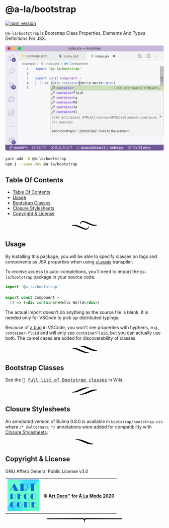 # @a-la/bootstrap

[![npm version](https://badge.fury.io/js/%40a-la%2Fbootstrap.svg)](https://www.npmjs.com/package/@a-la/bootstrap)

`@a-la/bootstrap` is Bootstrap Class Properties, Elements And Types Definitions For JSX.

<p align="center">
  <img src="./doc/container.gif" alt="bootstrap container autocompletions">
</p>

```sh
yarn add -D @a-la/bootstrap
npm i --save-dev @a-la/bootstrap
```

## Table Of Contents

- [Table Of Contents](#table-of-contents)
- [Usage](#usage)
- [Bootstrap Classes](#bootstrap-classes)
- [Closure Stylesheets](#closure-stylesheets)
- [Copyright & License](#copyright--license)

<p align="center"><a href="#table-of-contents">
  <img src="/.documentary/section-breaks/0.svg?sanitize=true">
</a></p>

## Usage

By installing this package, you will be able to specify classes on tags and components as JSX properties when using [`alamode`](https://github.com/a-la/alamode) transpiler.

To receive access to auto-completions, you'll need to import the `@a-la/bootstrap` package in your source code:

```jsx
import '@a-la/bootstrap'

export const Component =
  () => (<div container>Hello World</div>)
```

The actual import doesn't do anything as the source file is blank. It is needed only for VSCode to pick up distributed typings.

Because of [a bug](https://github.com/microsoft/TypeScript/issues/28905) in VSCode, you won't see properties with hyphens, e.g., `container-fluid` and will only see `containerFluid`, but you can actually use both. The camel cases are added for discoverability of classes.

<p align="center"><a href="#table-of-contents">
  <img src="/.documentary/section-breaks/1.svg?sanitize=true">
</a></p>

## Bootstrap Classes

See the <kbd>📙 [full list of Bootstrap classes](../../wiki/Classes)</kbd> in Wiki.

<p align="center"><a href="#table-of-contents">
  <img src="/.documentary/section-breaks/2.svg?sanitize=true">
</a></p>

## Closure Stylesheets

An annotated version of Bulma 0.8.0 is available in `bootstrap/bootstrap.css` where `/* @alternate */` annotations were added for compatibility with [Closure Stylesheets](https://github.com/artdecocode/closure-stylsheets-java).

<p align="center"><a href="#table-of-contents">
  <img src="/.documentary/section-breaks/3.svg?sanitize=true">
</a></p>

## Copyright & License

GNU Affero General Public License v3.0

<table>
  <tr>
    <th>
      <a href="https://www.artd.eco">
        <img width="100" src="https://raw.githubusercontent.com/wrote/wrote/master/images/artdeco.png"
          alt="Art Deco">
      </a>
    </th>
    <th>© <a href="https://www.artd.eco">Art Deco™</a> for <a href="https://alamode.cc">À La Mode</a> 2020</th>
  </tr>
</table>

<p align="center"><a href="#table-of-contents">
  <img src="/.documentary/section-breaks/-1.svg?sanitize=true">
</a></p>